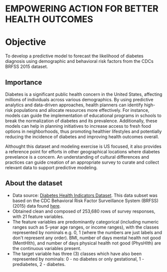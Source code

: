 # EMPOWERING ACTION FOR BETTER HEALTH OUTCOMES
# Objective
To develop a predictive model to forecast the likelihood of diabetes diagnosis using demographic and behavioral risk factors from the CDCs BRFSS 2015 dataset.

## Importance

Diabetes is a significant public health concern in the United States, affecting millions of individuals across various demographics. By using predictive analytics and data-driven approaches, health planners can identify high-risk populations and allocate resources more effectively. For instance, models can guide the implementation of educational programs in schools to break the normalization of diabetes and its prevalence. Additionally, these models can help in planning initiatives to increase access to fresh food options in neighborhoods, thus promoting healthier lifestyles and potentially reducing the incidence of diabetes and improving health outcomes overall.

Althought this dataset and modeling exercise is US focused, it also provides a reference point for efforts in other geographical locations where diabetes prevelance is a concern. An understanding of cultural differences and practices can guide creation of an appropriate survey to curate and collect relevant data to support predictive modeling.

## About the dataset
- Data source: [Diabetes Health Indicators Dataset](https://www.kaggle.com/datasets/alexteboul/diabetes-health-indicators-dataset). This data subset was based on the CDC Behavioral Risk Factor Surveillance System (BRFSS)(2015) data found [here](https://www.cdc.gov/brfss/annual_data/annual_2015.html). 
- Obtained clean and composed of 253,680 rows of survey responses, with 21 feature variables.
- The feature variables are predominantly categorical (including numeric ranges such as 5-year age ranges, or income ranges), with the classes represented by nominals e.g. 0, 1 (where the numbers are just labels and don't represent any order). BMI, number of days mental health not good (MentHlth), and number of days physical health not good (PhysHlth) are the continuous variables present.
- The target variable has three (3) classes which have also been represented by nominals: 0 - no diabetes or only gestational, 1 - prediabetes, 2 - diabetes.
